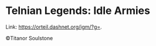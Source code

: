 # Telnian Legends: Idle Armies

Link: <https://orteil.dashnet.org/igm/?g=>.

&copy;Titanor Soulstone

